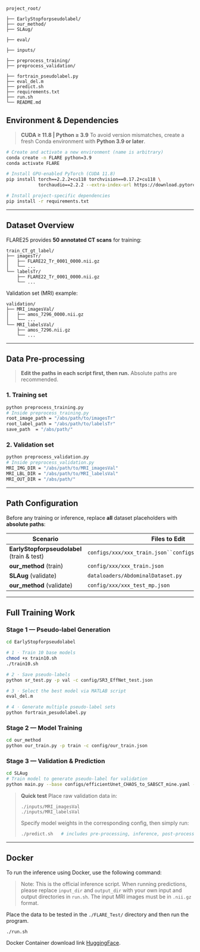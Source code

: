 ```
project_root/

├── EarlyStopforpseudolabel/
├── our_method/
├── SLAug/

├── eval/

├── inputs/

├── preprocess_training/
├── preprocess_validation/

├── fortrain_pseudolabel.py
├── eval_del.m
├── predict.sh
├── requirements.txt
├── run.sh
└── README.md
```

## Environment & Dependencies

> **CUDA ≥ 11.8 | Python ≥ 3.9**
>  To avoid version mismatches, create a fresh Conda environment with **Python 3.9 or later**.

```bash
# Create and activate a new environment (name is arbitrary)
conda create -n FLARE python=3.9
conda activate FLARE

# Install GPU‑enabled PyTorch (CUDA 11.8)
pip install torch==2.2.2+cu118 torchvision==0.17.2+cu118 \
            torchaudio==2.2.2 --extra-index-url https://download.pytorch.org/whl/cu118

# Install project‑specific dependencies
pip install -r requirements.txt
```

------

## Dataset Overview

FLARE25 provides **50 annotated CT scans** for training:

```
train_CT_gt_label/
├── imagesTr/
│   ├── FLARE22_Tr_0001_0000.nii.gz
│   └── ...
└── labelsTr/
    ├── FLARE22_Tr_0001_0000.nii.gz
    └── ...
```

Validation set (MRI) example:

```
validation/
├── MRI_imagesVal/
│   ├── amos_7296_0000.nii.gz
│   └── ...
└── MRI_labelsVal/
    ├── amos_7296.nii.gz
    └── ...
```

------

## Data Pre‑processing

> **Edit the paths in each script first, then run.** Absolute paths are recommended.

### 1. Training set

```bash
python preprocess_training.py
# Inside preprocess_training.py
root_image_path = "/abs/path/to/imagesTr"
root_label_path = "/abs/path/to/labelsTr"
save_path  = "/abs/path/"
```

### 2. Validation set

```bash
python preprocess_validation.py
# Inside preprocess_validation.py
MRI_IMG_DIR = "/abs/path/to/MRI_imagesVal"
MRI_LBL_DIR = "/abs/path/to/MRI_labelsVal"
MRI_OUT_DIR = "/abs/path/"
```

------

## Path Configuration

Before any training or inference, replace **all** dataset placeholders with **absolute paths**:

| Scenario                                   | Files to Edit                                           | Key Field(s)                                                 |
| ------------------------------------------ | ------------------------------------------------------- | ------------------------------------------------------------ |
| **EarlyStopforpseudolabel** (train & test) | `configs/xxx/xxx_train.json``configs/xxx/xxx_test.json` | `datasets.dataroot`                                          |
| **our_method** (train)                     | `config/xxx/xxx_train.json`                             | `datasets.train.dataroot``datasets.train.cond_pesudolabel_sequence` |
| **SLAug** (validate)                       | `dataloaders/AbdominalDataset.py`                       | `BASEDIR`                                                    |
| **our_method** (validate)                  | `config/xxx/xxx_test_mp.json`                           | `datasets.train.dataroot``datasets.train.cond_pesudolabel_sequence` |

------

## Full Training Work

### Stage 1 — Pseudo‑label Generation

```bash
cd EarlyStopforpseudolabel

# 1 · Train 10 base models
chmod +x train10.sh
./train10.sh

# 2 · Save pseudo‑labels
python sr_test.py -p val -c config/SR3_EffNet_test.json

# 3 · Select the best model via MATLAB script
eval_del.m

# 4 · Generate multiple pseudo‑label sets
python fortrain_pesudolabel.py
```

### Stage 2 — Model Training

```bash
cd our_method
python our_train.py -p train -c config/our_train.json
```

### Stage 3 — Validation & Prediction

```bash
cd SLAug
# Train model to generate pseudo‑label for validation
python main.py --base configs/efficientUnet_CHAOS_to_SABSCT_mine.yaml --seed 23
```

> **Quick test**
>  Place raw validation data in:
>
> ```
> ./inputs/MRI_imagesVal
> ./inputs/MRI_labelsVal
> ```
>
> Specify model weights in the corresponding config, then simply run:
>
> ```bash
> ./predict.sh   # includes pre‑processing, inference, post‑processing
> ```

------

## Docker

To run the inference using Docker, use the following command:

> Note: This is the official inference script. When running predictions, please replace `input_dir` and `output_dir` with your own input and output directories in `run.sh`. The input MRI images must be in `.nii.gz` format.

Place the data to be tested in the `./FLARE_Test/` directory and then run the program.

```
./run.sh
```

Docker Container download link [HuggingFace](https://huggingface.co/hryang/DG-DDM-Seg-FLARE25/).